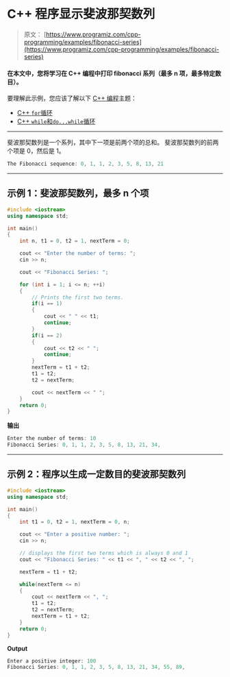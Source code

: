 # C++ 程序显示斐波那契数列

> 原文： [https://www.programiz.com/cpp-programming/examples/fibonacci-series](https://www.programiz.com/cpp-programming/examples/fibonacci-series)

#### 在本文中，您将学习在 C++ 编程中打印 fibonacci 系列（最多 n 项，最多特定数目）。

要理解此示例，您应该了解以下 [C++ 编程](/cpp-programming "C++ tutorial")主题：

*   [C++ `for`循环](/cpp-programming/for-loop) 
*   [C++ `while`和`do...while`循环](/cpp-programming/do-while-loop)

* * *

斐波那契数列是一个系列，其中下一项是前两个项的总和。 斐波那契数列的前两个项是 0，然后是 1。

```cpp
The Fibonacci sequence: 0, 1, 1, 2, 3, 5, 8, 13, 21
```

* * *

## 示例 1：斐波那契数列，最多 n 个项

```cpp
#include <iostream>
using namespace std;

int main()
{
    int n, t1 = 0, t2 = 1, nextTerm = 0;

    cout << "Enter the number of terms: ";
    cin >> n;

    cout << "Fibonacci Series: ";

    for (int i = 1; i <= n; ++i)
    {
        // Prints the first two terms.
        if(i == 1)
        {
            cout << " " << t1;
            continue;
        }
        if(i == 2)
        {
            cout << t2 << " ";
            continue;
        }
        nextTerm = t1 + t2;
        t1 = t2;
        t2 = nextTerm;

        cout << nextTerm << " ";
    }
    return 0;
} 
```

**输出**

```cpp
Enter the number of terms: 10
Fibonacci Series: 0, 1, 1, 2, 3, 5, 8, 13, 21, 34, 
```

* * *

## 示例 2：程序以生成一定数目的斐波那契数列

```cpp
#include <iostream>
using namespace std;

int main()
{
    int t1 = 0, t2 = 1, nextTerm = 0, n;

    cout << "Enter a positive number: ";
    cin >> n;

    // displays the first two terms which is always 0 and 1
    cout << "Fibonacci Series: " << t1 << ", " << t2 << ", ";

    nextTerm = t1 + t2;

    while(nextTerm <= n)
    {
        cout << nextTerm << ", ";
        t1 = t2;
        t2 = nextTerm;
        nextTerm = t1 + t2;
    }
    return 0;
} 
```

**Output**

```cpp
Enter a positive integer: 100
Fibonacci Series: 0, 1, 1, 2, 3, 5, 8, 13, 21, 34, 55, 89, 
```
